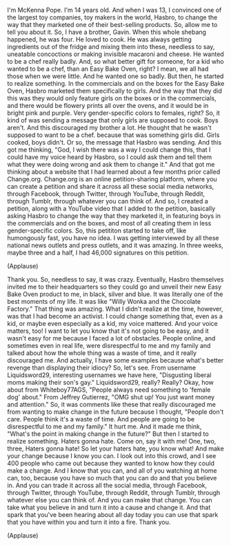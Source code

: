 
I&#39;m McKenna Pope.
I&#39;m 14 years old.
And when I was 13,
I convinced one of the largest toy companies,
toy makers in the world, Hasbro,
to change the way that they marketed
one of their best-selling products.
So, allow me to tell you about it.
So, I have a brother, Gavin.
When this whole shebang happened, he was four.
He loved to cook.
He was always getting ingredients out of the fridge
and mixing them into these, needless to say,
uneatable concoctions
or making invisible macaroni and cheese.
He wanted to be a chef really badly.
And, so what better gift for someone,
for a kid who wanted to be a chef,
than an Easy Bake Oven, right?
I mean, we all had those when we were little.
And he wanted one so badly.
But then, he started to realize something.
In the commercials and on the boxes
for the Easy Bake Oven,
Hasbro marketed them specifically to girls.
And the way that they did this
was they would only feature girls on the boxes
or in the commercials,
and there would be flowery prints all over the ovens,
and it would be in bright pink and purple.
Very gender-specific colors to females, right?
So, it kind of was sending a message
that only girls are supposed to cook.
Boys aren&#39;t.
And this discouraged my brother a lot.
He thought that he wasn&#39;t supposed to want to be a chef.
because that was something girls did.
Girls cooked, boys didn&#39;t.
Or so, the message that Hasbro was sending.
And this got me thinking,
&quot;God, I wish there was a way I could change this,
that I could have my voice heard by Hasbro,
so I could ask them and tell them
what they were doing wrong
and ask them to change it.&quot;
And that got me thinking about a website
that I had learned about a few months prior
called Change.org.
Change.org is an online petition-sharing platform,
where you can create a petition
and share it across all these social media networks,
through Facebook, through Twitter,
through YouTube, through Reddit, through Tumblr,
through whatever you can think of.
And so, I created a petition,
along with a YouTube video that I added to the petition,
basically asking Hasbro to change
the way that they marketed it,
in featuring boys in the commercials and on the boxes,
and most of all creating them in less gender-specific colors.
So, this petititon started to take off,
like humongously fast, you have no idea.
I was getting interviewed by all these
national news outlets and press outlets,
and it was amazing.
In three weeks, maybe three and a half,
I had 46,000 signatures on this petition.

(Applause)

Thank you.
So, needless to say, it was crazy.
Eventually, Hasbro themselves invited me
to their headquarters
so they could go and unveil
their new Easy Bake Oven product to me,
in black, silver and blue.
It was literally one of the best moments
of my life.
It was like &quot;Willy Wonka and the Chocolate Factory.&quot;
That thing was amazing.
What I didn&#39;t realize at the time, however,
was that I had become an activist.
I could change something that, even as a kid,
or maybe even especially as a kid,
my voice mattered.
And your voice matters, too!
I want to let you know that it&#39;s not going to be easy,
and it wasn&#39;t easy for me
because I faced a lot of obstacles.
People online, and sometimes even in real life,
were disrespectful to me and my family
and talked about how the whole thing
was a waste of time,
and it really discouraged me.
And actually, I have some examples
because what&#39;s better revenge
than displaying their idiocy?
So, let&#39;s see.
From username Liquidsword29,
interesting usernames we have here,
&quot;Disgusting liberal moms making their son&#39;s gay.&quot;
Liquidsword29, really? Really?
Okay, how about from Whiteboy77AGS,
&quot;People always need something to &#39;female dog&#39; about.&quot;
From Jeffrey Gutierrez,
&quot;OMG shut up! You just want money and attention.&quot;
So, it was comments like these
that really discouraged me
from wanting to make change in the future
because I thought,
&quot;People don&#39;t care.
People think it&#39;s a waste of time.
And people are going to be disrespectful
to me and my family.&quot;
It hurt me.
And it made me think,
&quot;What&#39;s the point in making change in the future?&quot;
But then I started to realize something.
Haters gonna hate.
Come on, say it with me!
One, two, three,
Haters gonna hate!
So let your haters hate, you know what!
And make your change
because I know you can.
I look out into this crowd,
and I see 400 people who came out
because they wanted to know
how they could make a change.
And I know that you can,
and all of you watching at home can, too,
because you have so much that you can do
and that you believe in.
And you can trade it across all the social media,
through Facebook, through Twitter,
through YouTube, through Reddit, through Tumblr,
through whatever else you can think of.
And you can make that change.
You can take what you believe in
and turn it into a cause and change it.
And that spark that you&#39;ve been hearing about all day today
you can use that spark that you have within you
and turn it into a fire.
Thank you.

(Applause)

